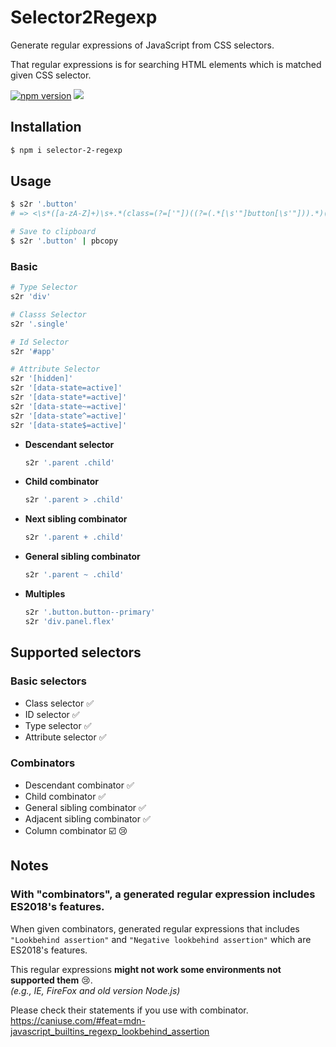 # Selector2Regexp

Generate regular expressions of JavaScript from CSS selectors.

That regular expressions is for searching HTML elements which is matched given CSS selector.


[![npm version](https://badge.fury.io/js/selector-2-regexp.svg)](https://badge.fury.io/js/selector-2-regexp)
![](https://github.com/m-yoshiro/Selector2Regexp/workflows/TEST/badge.svg)

## Installation

```sh
$ npm i selector-2-regexp
```

## Usage

```sh
$ s2r '.button'
# => <\s*([a-zA-Z]+)\s+.*(class=(?=['"])((?=(.*[\s'"]button[\s'"])).*)(?=['"])).*\s*>

# Save to clipboard
$ s2r '.button' | pbcopy
```

### Basic

```sh
# Type Selector
s2r 'div'

# Classs Selector
s2r '.single'

# Id Selector
s2r '#app'

# Attribute Selector
s2r '[hidden]'
s2r '[data-state=active]'
s2r '[data-state*=active]'
s2r '[data-state~=active]'
s2r '[data-state^=active]'
s2r '[data-state$=active]'
```

- **Descendant selector**

  ```sh
  s2r '.parent .child'
  ```

- **Child combinator**

  ```sh
  s2r '.parent > .child'
  ```

- **Next sibling combinator**

  ```sh
  s2r '.parent + .child'
  ```

- **General sibling combinator**

  ```sh
  s2r '.parent ~ .child'
  ```

- **Multiples**

  ```sh
  s2r '.button.button--primary'
  s2r 'div.panel.flex'
  ```

## Supported selectors

### Basic selectors

* Class selector ✅
* ID selector ✅
* Type selector ✅
* Attribute selector ✅


### Combinators

* Descendant combinator ✅
* Child combinator ✅
* General sibling combinator ✅
* Adjacent sibling combinator ✅
* Column combinator ☑️ 😢



## Notes

### With "combinators", a generated regular expression includes ES2018's features.

When given combinators, generated regular expressions that includes `"Lookbehind assertion"` and `"Negative lookbehind assertion"` which are ES2018's features.  

This regular expressions **might not work some environments not supported them** 😢.  
_(e.g., IE, FireFox and old version Node.js)_  

Please check their statements if you use with combinator.  
https://caniuse.com/#feat=mdn-javascript_builtins_regexp_lookbehind_assertion
